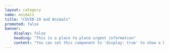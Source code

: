 ```yaml
---
layout: category
name: animals
title: "COVID-19 and Animals"
promoted: false
banner:
    display: false
    heading: "This is a place to place urgent information"
    content: "You can set this component to 'display: true' to show a banner at the top of the page."
---
```


